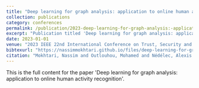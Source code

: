 ```yaml
---
title: "Deep learning for graph analysis: application to online human activity recognition"
collection: publications
category: conferences
permalink: /publication/2023-deep-learning-for-graph-analysis:-application-to-online-human-activity-recognition
excerpt: "Publication titled 'Deep learning for graph analysis: application to online human activity recognition' by Mokhtari, Nassim and Outlouhou, Mohamed and Nédélec, Alexis and De Loor, Pierre."
date: 2023-01-01
venue: "2023 IEEE 22nd International Conference on Trust, Security and Privacy in Computing and Communications (TrustCom)"
bibtexurl: "https://nassimmokhtari.github.io/files/deep-learning-for-graph-analysis:-application-to-online-human-activity-recognition.bib"
citation: "Mokhtari, Nassim and Outlouhou, Mohamed and Nédélec, Alexis and De Loor, Pierre (2023). &quot;Deep learning for graph analysis: application to online human activity recognition.&quot; <i>2023 IEEE 22nd International Conference on Trust, Security and Privacy in Computing and Communications (TrustCom)</i>."
---
```

This is the full content for the paper 'Deep learning for graph analysis: application to online human activity recognition'.
